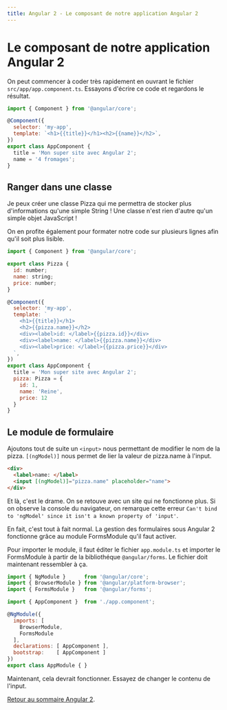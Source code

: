 ```yaml
---
title: Angular 2 - Le composant de notre application Angular 2
---
```


# Le composant de notre application Angular 2

On peut commencer à coder très rapidement en ouvrant le fichier ```src/app/app.component.ts```. Essayons d'écrire ce code et regardons le résultat.

```js
import { Component } from '@angular/core';

@Component({
  selector: 'my-app',
  template: `<h1>{{title}}</h1><h2>{{name}}</h2>`,
})
export class AppComponent {
  title = 'Mon super site avec Angular 2';
  name = '4 fromages';
}
```

## Ranger dans une classe

Je peux créer une classe Pizza qui me permettra de stocker plus d'informations qu'une simple String ! Une classe n'est rien d'autre qu'un simple objet JavaScript !

On en profite également pour formater notre code sur plusieurs lignes afin qu'il soit plus lisible.

```js
import { Component } from '@angular/core';

export class Pizza {
  id: number;
  name: string;
  price: number;
}

@Component({
  selector: 'my-app',
  template: `
    <h1>{{title}}</h1>
    <h2>{{pizza.name}}</h2>
    <div><label>id: </label>{{pizza.id}}</div>
    <div><label>name: </label>{{pizza.name}}</div>
    <div><label>price: </label>{{pizza.price}}</div>
  `,
})
export class AppComponent {
  title = 'Mon super site avec Angular 2';
  pizza: Pizza = {
    id: 1,
    name: 'Reine',
    price: 12
  }
}
```

## Le module de formulaire

Ajoutons tout de suite un ```<input>``` nous permettant de modifier le nom de la pizza. ```[(ngModel)]``` nous permet de lier la valeur de pizza.name à l'input.

```html
<div>
  <label>name: </label>
  <input [(ngModel)]="pizza.name" placeholder="name">
</div>
```

Et là, c'est le drame. On se retouve avec un site qui ne fonctionne plus. Si on observe la console du navigateur, on remarque cette erreur ```Can't bind to 'ngModel' since it isn't a known property of 'input'```.

En fait, c'est tout à fait normal. La gestion des formulaires sous Angular 2 fonctionne grâce au module FormsModule qu'il faut activer.

Pour importer le module, il faut éditer le fichier ```app.module.ts``` et importer le FormsModule à partir de la bibliothéque ```@angular/forms```. Le fichier doit maintenant ressembler à ça.

```js
import { NgModule }      from '@angular/core';
import { BrowserModule } from '@angular/platform-browser';
import { FormsModule }   from '@angular/forms';

import { AppComponent }  from './app.component';

@NgModule({
  imports: [
    BrowserModule,
    FormsModule
  ],
  declarations: [ AppComponent ],
  bootstrap:    [ AppComponent ]
})
export class AppModule { }
```

Maintenant, cela devrait fonctionner. Essayez de changer le contenu de l'input.

<a href="../angular2">Retour au sommaire Angular 2</a>.